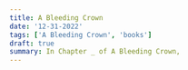 ```yaml
---
title: A Bleeding Crown 
date: '12-31-2022'
tags: ['A Bleeding Crown', 'books']
draft: true
summary: In Chapter _ of A Bleeding Crown, 
---
```

